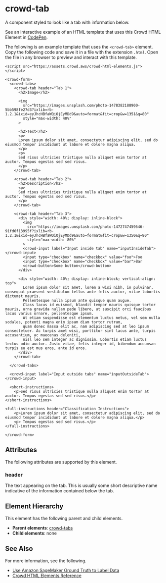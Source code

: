 # crowd\-tab<a name="sms-ui-template-crowd-tab"></a>

A component styled to look like a tab with information below\.

See an interactive example of an HTML template that uses this Crowd HTML Element in [CodePen](https://codepen.io/sagemaker_crowd_html_elements/pen/dyNPBGW)\.

The following is an example template that uses the `<crowd-tab>` element\. Copy the following code and save it in a file with the extension `.html`\. Open the file in any browser to preview and interact with this template\. 

```
<script src="https://assets.crowd.aws/crowd-html-elements.js"></script>

<crowd-form>
  <crowd-tabs>
    <crowd-tab header="Tab 1">
      <h2>Image</h2>

      <img
        src="https://images.unsplash.com/photo-1478382188900-5bb598fe27d3?ixlib=rb-1.2.1&ixid=eyJhcHBfaWQiOjEyMDd9&auto=format&fit=crop&w=1351&q=80"
        style="max-width: 40%"
      >

      <h2>Text</h2>
      <p>
      Lorem ipsum dolor sit amet, consectetur adipiscing elit, sed do eiusmod tempor incididunt ut labore et dolore magna aliqua.
      </p>
      <p>
      Sed risus ultricies tristique nulla aliquet enim tortor at auctor. Tempus egestas sed sed risus.
      </p>
    </crowd-tab>

    <crowd-tab header="Tab 2">
      <h2>Description</h2>
      <p>
      Sed risus ultricies tristique nulla aliquet enim tortor at auctor. Tempus egestas sed sed risus.
      </p>
    </crowd-tab>

    <crowd-tab header="Tab 3">
      <div style="width: 40%; display: inline-block">
        <img
          src="https://images.unsplash.com/photo-1472747459646-91fd6f13995f?ixlib=rb-1.2.1&ixid=eyJhcHBfaWQiOjEyMDd9&auto=format&fit=crop&w=1350&q=80"
          style="max-width: 80%"
        >
        <crowd-input label="Input inside tab" name="inputInsideTab"></crowd-input>
        <input type="checkbox" name="checkbox" value="foo">Foo
        <input type="checkbox" name="checkbox" value="bar">Bar
        <crowd-button>Some button</crowd-button>
      </div>

      <div style="width: 40%; display: inline-block; vertical-align: top">
        Lorem ipsum dolor sit amet, lorem a wisi nibh, in pulvinar, consequat praesent vestibulum tellus ante felis auctor, vitae lobortis dictumst mauris. 
        Pellentesque nulla ipsum ante quisque quam augue. 
        Class lacus id euismod, blandit tempor mauris quisque tortor mauris, urna gravida nullam pede libero, ut suscipit orci faucibus lacus varius ornare, pellentesque ipsum. 
        At etiam suspendisse est elementum luctus netus, vel sem nulla sodales, potenti magna enim ipsum diam tortor rutrum, 
        quam donec massa elit ac, nam adipiscing sed at leo ipsum consectetuer. Ac turpis amet wisi, porttitor sint lacus ante, turpis accusantium, ac maecenas deleniti, 
        nisl leo sem integer ac dignissim. Lobortis etiam luctus lectus odio auctor. Justo vitae, felis integer id, bibendum accumsan turpis eu est mus eros, ante id eros. 
      </div>
    </crowd-tab>

  </crowd-tabs>

  <crowd-input label="Input outside tabs" name="inputOutsideTab"></crowd-input>

  <short-instructions>
    <p>Sed risus ultricies tristique nulla aliquet enim tortor at auctor. Tempus egestas sed sed risus.</p>
</short-instructions>

<full-instructions header="Classification Instructions">
    <p>Lorem ipsum dolor sit amet, consectetur adipiscing elit, sed do eiusmod tempor incididunt ut labore et dolore magna aliqua.</p>
    <p> Tempus egestas sed sed risus.</p>
</full-instructions>

</crowd-form>
```

## Attributes<a name="tab-attributes"></a>

The following attributes are supported by this element\.

### header<a name="tab-attributes-header"></a>

The text appearing on the tab\. This is usually some short descriptive name indicative of the information contained below the tab\.

## Element Hierarchy<a name="tab-element-hierarchy"></a>

This element has the following parent and child elements\.
+ **Parent elements**: [crowd\-tabs](sms-ui-template-crowd-tabs.md)
+ **Child elements**: none 

## See Also<a name="tab-see-also"></a>

For more information, see the following\.
+ [Use Amazon SageMaker Ground Truth to Label Data](sms.md)
+ [Crowd HTML Elements Reference](sms-ui-template-reference.md)